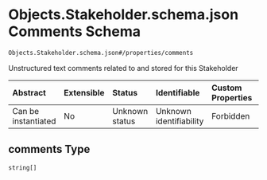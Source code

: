 # Objects.Stakeholder.schema.json Comments Schema

```txt
Objects.Stakeholder.schema.json#/properties/comments
```

Unstructured text comments related to and stored for this Stakeholder

| Abstract            | Extensible | Status         | Identifiable            | Custom Properties | Additional Properties | Access Restrictions | Defined In                                                                                    |
| :------------------ | :--------- | :------------- | :---------------------- | :---------------- | :-------------------- | :------------------ | :-------------------------------------------------------------------------------------------- |
| Can be instantiated | No         | Unknown status | Unknown identifiability | Forbidden         | Allowed               | none                | [Stakeholder.schema.json\*](../schema/objects/Stakeholder.schema.json "open original schema") |

## comments Type

`string[]`
